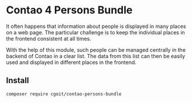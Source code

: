 # Contao 4 Persons Bundle

It often happens that information about people is displayed in many places on a web page. The particular challenge is to keep the individual places in the frontend consistent at all times.

With the help of this module, such people can be managed centrally in the backend of Contao in a clear list. The data from this list can then be easily used and displayed in different places in the frontend.

## Install

```bash
composer require cgoit/contao-persons-bundle
```
